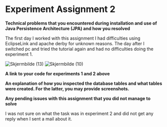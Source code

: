 # Experiment Assignment 2

**Technical problems that you encountered during installation and use of Java Persistence Architecture (JPA) and how you resolved**

The first day I worked with this assignment I had difficulties using EclipseLink and apache derby for unknown reasons. The day after I switched pc and tried the tutorial again
and had no difficulties doing the experiment 1.

![Skjermbilde (13)](https://user-images.githubusercontent.com/42601584/132958123-37086bb0-01c2-425f-99a9-4dfdf8897b16.png)
![Skjermbilde (10)](https://user-images.githubusercontent.com/42601584/132958128-a97d0725-41dd-4f1c-b4a7-9141ffb5d17c.png)


**A link to your code for experiments 1 and 2 above**



**An explanation of how you inspected the database tables and what tables were created. For the latter, you may provide screenshots.**



**Any pending issues with this assignment that you did not manage to solve**

I was not sure on what the task was in experiment 2 and did not get any reply when I sent a mail about it.
